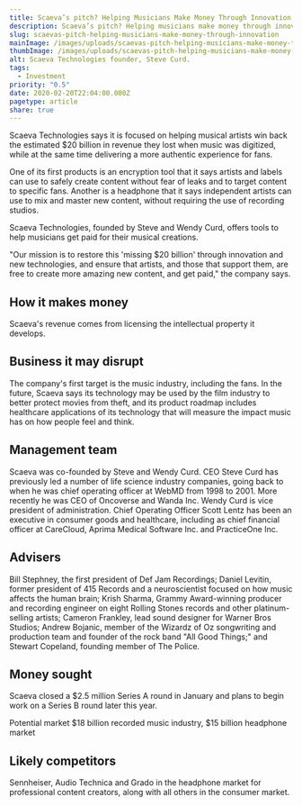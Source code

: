 ```yaml
---
title: Scaeva’s pitch? Helping Musicians Make Money Through Innovation
description: Scaeva’s pitch? Helping musicians make money through innovation
slug: scaevas-pitch-helping-musicians-make-money-through-innovation
mainImage: /images/uploads/scaevas-pitch-helping-musicians-make-money-through-innovation-featured.jpg
thumbImage: /images/uploads/scaevas-pitch-helping-musicians-make-money-through-innovation-thumb.jpg
alt: Scaeva Technologies founder, Steve Curd.
tags:
  - Investment
priority: "0.5"
date: 2020-02-20T22:04:00.000Z
pagetype: article
share: true
---
```

Scaeva Technologies says it is focused on helping musical artists win back the estimated $20 billion in revenue they lost when music was digitized, while at the same time delivering a more authentic experience for fans.

 One of its first products is an encryption tool that it says artists and labels can use to safely create content without fear of leaks and to target content to specific fans. Another is a headphone that it says independent artists can use to mix and master new content, without requiring the use of recording studios.

Scaeva Technologies, founded by Steve and Wendy Curd, offers tools to help musicians get paid for their musical creations.

"Our mission is to restore this 'missing $20 billion' through innovation and new technologies, and ensure that artists, and those that support them, are free to create more amazing new content, and get paid," the company says.

## How it makes money

Scaeva's revenue comes from licensing the intellectual property it develops.

## Business it may disrupt

The company's first target is the music industry, including the fans. In the future, Scaeva says its technology may be used by the film industry to better protect movies from theft, and its product roadmap includes healthcare applications of its technology that will measure the impact music has on how people feel and think.

## Management team

Scaeva was co-founded by Steve and Wendy Curd. CEO Steve Curd has previously led a number of life science industry companies, going back to when he was chief operating officer at WebMD from 1998 to 2001. More recently he was CEO of Oncoverse and Wanda Inc. Wendy Curd is vice president of administration. Chief Operating Officer Scott Lentz has been an executive in consumer goods and healthcare, including as chief financial officer at CareCloud, Aprima Medical Software Inc. and PracticeOne Inc.

## Advisers

Bill Stephney, the first president of Def Jam Recordings; Daniel Levitin, former president of 415 Records and a neuroscientist focused on how music affects the human brain; Krish Sharma, Grammy Award-winning producer and recording engineer on eight Rolling Stones records and other platinum-selling artists; Cameron Frankley, lead sound designer for Warner Bros Studios; Andrew Bojanic, member of the Wizardz of Oz songwriting and production team and founder of the rock band "All Good Things;" and Stewart Copeland, founding member of The Police.

## Money sought

Scaeva closed a $2.5 million Series A round in January and plans to begin work on a Series B round later this year.

Potential market
$18 billion recorded music industry, $15 billion headphone market

## Likely competitors

Sennheiser, Audio Technica and Grado in the headphone market for professional content creators, along with all others in the consumer market.